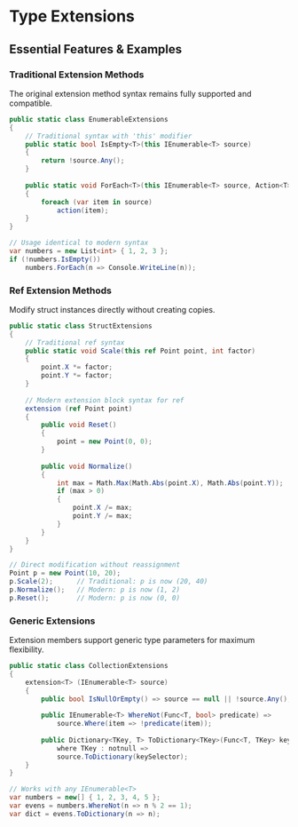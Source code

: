 # Type Extensions
## Essential Features & Examples
### Traditional Extension Methods

The original extension method syntax remains fully supported and compatible.

```csharp
public static class EnumerableExtensions
{
    // Traditional syntax with 'this' modifier
    public static bool IsEmpty<T>(this IEnumerable<T> source)
    {
        return !source.Any();
    }
    
    public static void ForEach<T>(this IEnumerable<T> source, Action<T> action)
    {
        foreach (var item in source)
            action(item);
    }
}

// Usage identical to modern syntax
var numbers = new List<int> { 1, 2, 3 };
if (!numbers.IsEmpty())
    numbers.ForEach(n => Console.WriteLine(n));
```

### Ref Extension Methods

Modify struct instances directly without creating copies.

```csharp
public static class StructExtensions
{
    // Traditional ref syntax
    public static void Scale(this ref Point point, int factor)
    {
        point.X *= factor;
        point.Y *= factor;
    }
    
    // Modern extension block syntax for ref
    extension (ref Point point)
    {
        public void Reset()
        {
            point = new Point(0, 0);
        }
        
        public void Normalize()
        {
            int max = Math.Max(Math.Abs(point.X), Math.Abs(point.Y));
            if (max > 0)
            {
                point.X /= max;
                point.Y /= max;
            }
        }
    }
}

// Direct modification without reassignment
Point p = new Point(10, 20);
p.Scale(2);      // Traditional: p is now (20, 40)
p.Normalize();   // Modern: p is now (1, 2)
p.Reset();       // Modern: p is now (0, 0)
```

### Generic Extensions

Extension members support generic type parameters for maximum flexibility.

```csharp
public static class CollectionExtensions
{
    extension<T> (IEnumerable<T> source)
    {
        public bool IsNullOrEmpty() => source == null || !source.Any();
        
        public IEnumerable<T> WhereNot(Func<T, bool> predicate) => 
            source.Where(item => !predicate(item));
        
        public Dictionary<TKey, T> ToDictionary<TKey>(Func<T, TKey> keySelector) 
            where TKey : notnull =>
            source.ToDictionary(keySelector);
    }
}

// Works with any IEnumerable<T>
var numbers = new[] { 1, 2, 3, 4, 5 };
var evens = numbers.WhereNot(n => n % 2 == 1);
var dict = evens.ToDictionary(n => n);
```
